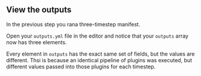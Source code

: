 ## View the outputs

In the previous step you rana three-timestep manifest.

Open your `outputs.yml` file in the editor and notice that your `outputs` array now has three elements. 

Every element in `outputs` has the exact same set of fields, but the values are different. Thsi is because an identical pipeline of plugins was executed, but different values passed into those plugins for each timestep.

